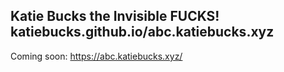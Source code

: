Katie Bucks the Invisible FUCKS!
katiebucks.github.io/abc.katiebucks.xyz
---
Coming soon: https://abc.katiebucks.xyz/
